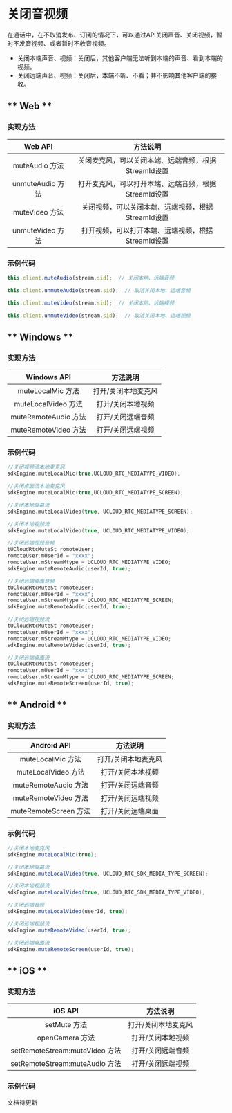 # 关闭音视频

在通话中，在不取消发布、订阅的情况下，可以通过API关闭声音、关闭视频，暂时不发音视频、或者暂时不收音视频。

- 关闭本端声音、视频：关闭后，其他客户端无法听到本端的声音、看到本端的视频。
- 关闭远端声音、视频：关闭后，本端不听、不看；并不影响其他客户端的接收。

<!-- tabs:start -->

## ** Web **

### 实现方法

Web API|方法说明
:-: |:-: 
muteAudio 方法	 | 关闭麦克风，可以关闭本端、远端音频，根据StreamId设置
unmuteAudio 方法	 | 打开麦克风，可以打开本端、远端音频，根据StreamId设置
muteVideo 方法	 | 关闭视频，可以关闭本端、远端视频，根据StreamId设置
unmuteVideo 方法	 | 打开视频，可以打开本端、远端视频，根据StreamId设置

### 示例代码

```js
this.client.muteAudio(stream.sid);  // 关闭本地、远端音频

this.client.unmuteAudio(stream.sid);  // 取消关闭本地、远端音频

this.client.muteVideo(stream.sid);  // 关闭本地、远端视频

this.client.unmuteVideo(stream.sid);  // 取消关闭本地、远端视频
```

## ** Windows **

### 实现方法

Windows API|方法说明
:-: |:-: 
muteLocalMic 方法	 | 打开/关闭本地麦克风
muteLocalVideo 方法	 | 打开/关闭本地视频
muteRemoteAudio 方法	 | 打开/关闭远端音频
muteRemoteVideo 方法	 | 打开/关闭远端视频

### 示例代码

```cpp
//关闭视频流本地麦克风
sdkEngine.muteLocalMic(true,UCLOUD_RTC_MEDIATYPE_VIDEO);

//关闭桌面流本地麦克风
sdkEngine.muteLocalMic(true,UCLOUD_RTC_MEDIATYPE_SCREEN);

//关闭本地屏幕流
sdkEngine.muteLocalVideo(true, UCLOUD_RTC_MEDIATYPE_SCREEN);

//关闭本地视频流
sdkEngine.muteLocalVideo(true, UCLOUD_RTC_MEDIATYPE_VIDEO);

//关闭远端视频音频
tUCloudRtcMuteSt romoteUser;
romoteUser.mUserId = "xxxx";
romoteUser.mStreamMtype = UCLOUD_RTC_MEDIATYPE_VIDEO;
sdkEngine.muteRemoteAudio(userId, true);

//关闭远端桌面音频
tUCloudRtcMuteSt romoteUser;
romoteUser.mUserId = "xxxx";
romoteUser.mStreamMtype = UCLOUD_RTC_MEDIATYPE_SCREEN;
sdkEngine.muteRemoteAudio(userId, true);

//关闭远端视频流
tUCloudRtcMuteSt romoteUser;
romoteUser.mUserId = "xxxx";
romoteUser.mStreamMtype = UCLOUD_RTC_MEDIATYPE_VIDEO;
sdkEngine.muteRemoteVideo(userId, true);

//关闭远端桌面流
tUCloudRtcMuteSt romoteUser;
romoteUser.mUserId = "xxxx";
romoteUser.mStreamMtype = UCLOUD_RTC_MEDIATYPE_SCREEN;
sdkEngine.muteRemoteScreen(userId, true);

```

## ** Android **

### 实现方法

Android API|方法说明
:-: |:-: 
muteLocalMic 方法	 | 打开/关闭本地麦克风
muteLocalVideo 方法	 | 打开/关闭本地视频
muteRemoteAudio 方法	 | 打开/关闭远端音频
muteRemoteVideo 方法	 | 打开/关闭远端视频
muteRemoteScreen 方法	 | 打开/关闭远端桌面

### 示例代码

```java
//关闭本地麦克风
sdkEngine.muteLocalMic(true);

//关闭本地屏幕流
sdkEngine.muteLocalVideo(true, UCLOUD_RTC_SDK_MEDIA_TYPE_SCREEN);

//关闭本地视频流
sdkEngine.muteLocalVideo(true, UCLOUD_RTC_SDK_MEDIA_TYPE_VIDEO);

//关闭远端音频
sdkEngine.muteLocalVideo(userId, true);

//关闭远端视频流
sdkEngine.muteRemoteVideo(userId, true);

//关闭远端桌面流
sdkEngine.muteRemoteScreen(userId, true);

```

## ** iOS **

### 实现方法

iOS API|方法说明
:-: |:-: 
setMute 方法	 | 打开/关闭本地麦克风
openCamera 方法	 | 打开/关闭本地视频
setRemoteStream:muteVideo 方法	 | 打开/关闭远端音频
setRemoteStream:muteAudio 方法	 | 打开/关闭远端视频

### 示例代码

文档待更新


<!-- tabs:end -->
